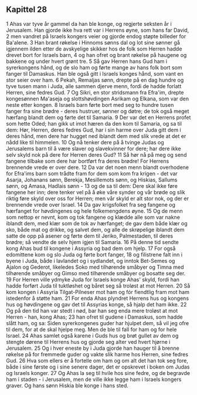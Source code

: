 ## Kapittel 28

1 Ahas var tyve år gammel da han ble konge, og regjerte seksten år i Jerusalem. Han gjorde ikke hva rett var i Herrens øyne, som hans far David,
2 men vandret på Israels kongers veier og gjorde endog støpte billeder for Ba'alene.
3 Han brant røkelse i Hinnoms sønns dal og lot sine sønner gå igjennem ilden etter de avskyelige skikker hos de folk som Herren hadde drevet bort for Israels barn,
4 og han ofret og brant røkelse på haugene og bakkene og under hvert grønt tre.
5 Så gav Herren hans Gud ham i syrerkongens hånd, og de slo ham og førte mange av hans folk bort som fanger til Damaskus. Han ble også gitt i Israels konges hånd, som vant en stor seier over ham.
6 Pekah, Remaljas sønn, drepte på en dag hundre og tyve tusen mann i Juda, alle sammen djerve menn, fordi de hadde forlatt Herren, sine fedres Gud.
7 Og Sikri, en stor stridsmann fra Efra'im, drepte kongesønnen Ma'aseja og slottshøvdingen Asrikam og Elkana, som var den neste etter kongen.
8 Israels barn førte bort med seg to hundre tusen fanger fra sine brødre - deres hustruer, sønner og døtre; de tok også meget hærfang blandt dem og førte det til Samaria.
9 Der var det en Herrens profet som hette Oded; han gikk ut imot hæren da den kom til Samaria, og sa til dem: Hør, Herren, deres fedres Gud, har i sin harme over Juda gitt dem i deres hånd, men dere har hugget ned iblandt dem med slik vrede at det er nådd like til himmelen.
10 Og nå tenker dere på å tvinge Judas og Jerusalems barn til å være slaver og slavekvinner for dere; har dere ikke selv skyld nok på dere for Herren deres Gud?
11 Så hør nå på meg og send fangene tilbake som dere har bortført fra deres brødre! For Herrens brennende vrede er over dere.
12 Da var det noen menn blandt overhodene for Efra'ims barn som trådte fram for dem som kom fra krigen - det var Asarja, Johanans sønn, Berekja, Mesillemots sønn, og Hiskias, Sallums sønn, og Amasa, Hadlais sønn -
13 og de sa til dem: Dere skal ikke føre fangene her inn; dere tenker vel på å øke våre synder og vår brøde og slik riktig føre skyld over oss for Herren; men vår skyld er alt stor nok, og der er brennende vrede over Israel.
14 Da gav krigsfolket fra seg fangene og hærfanget for høvdingenes og hele folkemengdens øyne.
15 Og de menn som nettop er nevnt, kom og tok fangene og klædde alle som var nakne iblandt dem, med klær som de tok av hærfanget; de gav dem både klær og sko, både mat og drikke, og salvet dem, og alle de skrøpelige iblandt dem satte de opp på asener og førte dem til Jeriko, Palmestaden, til deres brødre; så vendte de selv hjem igjen til Samaria.
16 På denne tid sendte kong Ahas bud til kongene i Assyria og bad dem om hjelp.
17 For også edomittene kom og slo Juda og førte bort fanger,
18 og filistrene falt inn i byene i Juda, både i lavlandet og i sydlandet, og inntok Bet-Semes og Ajalon og Gederot, likeledes Soko med tilhørende småbyer og Timna med tilhørende småbyer og Gimso med tilhørende småbyer og bosatte seg der.
19 For Herren ville ydmyke Juda for Israels konge Ahas' skyld, fordi han hadde forført Juda til tuktløshet og båret seg så troløst at mot Herren.
20 Så kom kongen i Assyria Tilgat-Pilneser mot ham og fór fiendtlig fram mot ham istedenfor å støtte ham.
21 For enda Ahas plyndret Herrens hus og kongens hus og høvdingene og gav det til Assyrias konge, så hjalp det ham ikke.
22 Og på den tid han var stedt i nød, bar han seg enda mere troløst at mot Herren - han, kong Ahas;
23 han ofret til gudene i Damaskus, som hadde slått ham, og sa: Siden syrerkongenes guder har hjulpet dem, så vil jeg ofre til dem, for at de skal hjelpe meg. Men de ble til fall for ham og for hele Israel.
24 Ahas samlet også karene i Guds hus og brøt gullet av dem og stengte dørene til Herrens hus og gjorde seg alter ved hvert hjørne i Jerusalem.
25 Og i hver eneste by i Juda gjorde han hauger til å brenne røkelse på for fremmede guder og vakte slik harme hos Herren, sine fedres Gud.
26 Hva som ellers er å fortelle om ham og om alt det han tok seg fore, både i sine første og i sine senere dager, det er opskrevet i boken om Judas og Israels konger.
27 Og Ahas la seg til hvile hos sine fedre, og de begravde ham i staden - i Jerusalem, men de ville ikke legge ham i Israels kongers graver. Og hans sønn Hiskia ble konge i hans sted.
